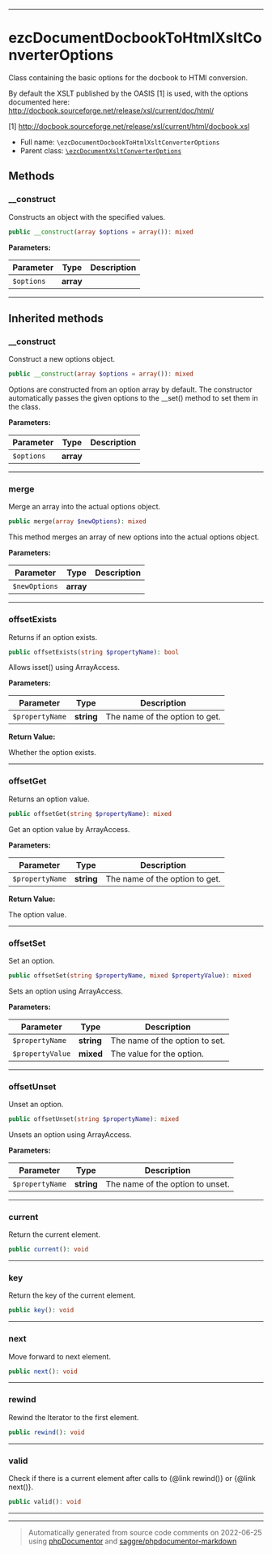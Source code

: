 ***

# ezcDocumentDocbookToHtmlXsltConverterOptions

Class containing the basic options for the docbook to HTMl conversion.

By default the XSLT published by the OASIS [1] is used, with the options
documented here:
http://docbook.sourceforge.net/release/xsl/current/doc/html/

[1] http://docbook.sourceforge.net/release/xsl/current/html/docbook.xsl

* Full name: `\ezcDocumentDocbookToHtmlXsltConverterOptions`
* Parent class: [`\ezcDocumentXsltConverterOptions`](./ezcDocumentXsltConverterOptions.md)




## Methods


### __construct

Constructs an object with the specified values.

```php
public __construct(array $options = array()): mixed
```








**Parameters:**

| Parameter | Type | Description |
|-----------|------|-------------|
| `$options` | **array** |  |




***


## Inherited methods


### __construct

Construct a new options object.

```php
public __construct(array $options = array()): mixed
```

Options are constructed from an option array by default. The constructor
automatically passes the given options to the __set() method to set them
in the class.






**Parameters:**

| Parameter | Type | Description |
|-----------|------|-------------|
| `$options` | **array** |  |




***

### merge

Merge an array into the actual options object.

```php
public merge(array $newOptions): mixed
```

This method merges an array of new options into the actual options object.






**Parameters:**

| Parameter | Type | Description |
|-----------|------|-------------|
| `$newOptions` | **array** |  |




***

### offsetExists

Returns if an option exists.

```php
public offsetExists(string $propertyName): bool
```

Allows isset() using ArrayAccess.






**Parameters:**

| Parameter | Type | Description |
|-----------|------|-------------|
| `$propertyName` | **string** | The name of the option to get. |


**Return Value:**

Whether the option exists.



***

### offsetGet

Returns an option value.

```php
public offsetGet(string $propertyName): mixed
```

Get an option value by ArrayAccess.






**Parameters:**

| Parameter | Type | Description |
|-----------|------|-------------|
| `$propertyName` | **string** | The name of the option to get. |


**Return Value:**

The option value.



***

### offsetSet

Set an option.

```php
public offsetSet(string $propertyName, mixed $propertyValue): mixed
```

Sets an option using ArrayAccess.






**Parameters:**

| Parameter | Type | Description |
|-----------|------|-------------|
| `$propertyName` | **string** | The name of the option to set. |
| `$propertyValue` | **mixed** | The value for the option. |




***

### offsetUnset

Unset an option.

```php
public offsetUnset(string $propertyName): mixed
```

Unsets an option using ArrayAccess.






**Parameters:**

| Parameter | Type | Description |
|-----------|------|-------------|
| `$propertyName` | **string** | The name of the option to unset. |




***

### current

Return the current element.

```php
public current(): void
```











***

### key

Return the key of the current element.

```php
public key(): void
```











***

### next

Move forward to next element.

```php
public next(): void
```











***

### rewind

Rewind the Iterator to the first element.

```php
public rewind(): void
```











***

### valid

Check if there is a current element after calls to {@link rewind()} or
{@link next()}.

```php
public valid(): void
```











***


***
> Automatically generated from source code comments on 2022-06-25 using [phpDocumentor](http://www.phpdoc.org/) and [saggre/phpdocumentor-markdown](https://github.com/Saggre/phpDocumentor-markdown)
